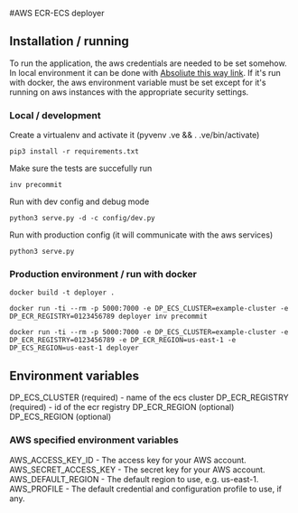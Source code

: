 #AWS ECR-ECS deployer

## Installation / running

To run the application, the aws credentials are needed to be set somehow. In local environment it can be done with [Absoliute this way link](http://docs.aws.amazon.com/cli/latest/userguide/cli-chap-getting-started.html). If it's run with docker, the aws environment variable must be set except for it's running on aws instances with the appropriate security settings.

### Local / development

Create a virtualenv and activate it (pyvenv .ve && . .ve/bin/activate)

```
pip3 install -r requirements.txt
```

Make sure the tests are succefully run

```
inv precommit
```

Run with dev config and debug mode

```
python3 serve.py -d -c config/dev.py
```

Run with production config (it will communicate with the aws services)

```
python3 serve.py
```

### Production environment / run with docker

```
docker build -t deployer .

docker run -ti --rm -p 5000:7000 -e DP_ECS_CLUSTER=example-cluster -e DP_ECR_REGISTRY=0123456789 deployer inv precommit

docker run -ti --rm -p 5000:7000 -e DP_ECS_CLUSTER=example-cluster -e DP_ECR_REGISTRY=0123456789 -e DP_ECR_REGION=us-east-1 -e DP_ECS_REGION=us-east-1 deployer

```

## Environment variables

DP_ECS_CLUSTER (required) - name of the ecs cluster
DP_ECR_REGISTRY (required) - id of the ecr registry
DP_ECR_REGION (optional)
DP_ECS_REGION (optional)

### AWS specified environment variables

AWS_ACCESS_KEY_ID - The access key for your AWS account.
AWS_SECRET_ACCESS_KEY - The secret key for your AWS account.
AWS_DEFAULT_REGION - The default region to use, e.g. us-east-1.
AWS_PROFILE - The default credential and configuration profile to use, if any.

